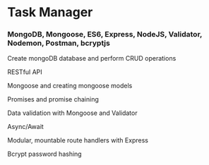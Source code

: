 <h1>Task Manager</h1>

<h3>MongoDB, Mongoose, ES6, Express, NodeJS, Validator, Nodemon, Postman, bcryptjs</h3>

<p>Create mongoDB database and perform CRUD operations</p>
<p>RESTful API</p>
<p>Mongoose and creating mongoose models</p>
<p>Promises and promise chaining</p>
<p>Data validation with Mongoose and Validator</p>
<p>Async/Await</p>
<p>Modular, mountable route handlers with Express</p>
<p>Bcrypt password hashing</p>
